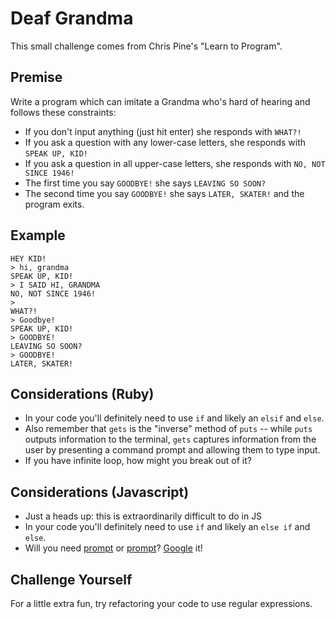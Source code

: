 # Deaf Grandma

This small challenge comes from Chris Pine's "Learn to Program".

## Premise

Write a program which can imitate a Grandma who's hard of hearing and follows
these constraints:

* If you don't input anything (just hit enter) she responds with `WHAT?!`
* If you ask a question with any lower-case letters, she responds with
`SPEAK UP, KID!`
* If you ask a question in all upper-case letters, she responds with
`NO, NOT SINCE 1946!`
* The first time you say `GOODBYE!` she says `LEAVING SO SOON?`
* The second time you say `GOODBYE!` she says `LATER, SKATER!` and the program
exits.

## Example

```
HEY KID!
> hi, grandma
SPEAK UP, KID!
> I SAID HI, GRANDMA
NO, NOT SINCE 1946!
>
WHAT?!
> Goodbye!
SPEAK UP, KID!
> GOODBYE!
LEAVING SO SOON?
> GOODBYE!
LATER, SKATER!
```

## Considerations (Ruby)
* In your code you'll definitely need to use `if` and likely an `elsif` and `else`.
* Also remember that `gets` is the "inverse" method of `puts` -- while `puts` outputs information to the terminal, `gets` captures information from the user by presenting a command prompt and allowing them to type input.
* If you have infinite loop, how might you break out of it?

## Considerations (Javascript)
* Just a heads up: this is extraordinarily difficult to do in JS
* In your code you'll definitely need to use `if` and likely an `else if` and `else`.
* Will you need [prompt](http://www.w3schools.com/jsref/met_win_prompt.asp) or [prompt](https://github.com/flatiron/prompt)? [Google](https://www.google.com/search?q=javascript+how+to+prompt+user+from+the+command+line&oq=javascript+how+to+prompt+user+from+the+command+line&gs_l=psy-ab.3..33i22i29i30k1.3662.8926.0.9212.42.28.0.0.0.0.278.3644.0j16j5.21.0....0...1.1.64.psy-ab..34.1.135.W7Xo9Rq5nKY) it!

## Challenge Yourself

For a little extra fun, try refactoring your code to use regular expressions.
